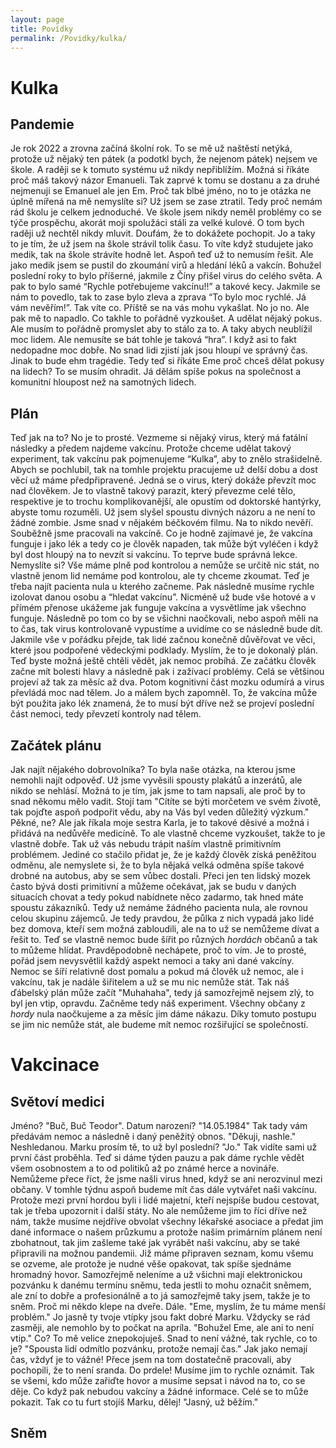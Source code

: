 ```yaml
---
layout: page
title: Povídky
permalink: /Povidky/kulka/
---
```


# Kulka

## Pandemie

Je rok 2022 a zrovna začíná školní rok. To se mě už naštěstí netýká, protože už nějaký ten pátek (a podotkl bych, že nejenom pátek) nejsem ve škole. A raději se k tomuto systému už nikdy nepřiblížím. Možná si říkáte proč máš takový názor Emanueli. Tak zaprvé k tomu se dostanu a za druhé nejmenuji se Emanuel ale jen Em. Proč tak blbé jméno, no to je otázka ne úplně mířená na mě nemyslíte si? Už jsem se zase ztratil. Tedy proč nemám rád školu je celkem jednoduché. Ve škole jsem nikdy neměl problémy co se týče prospěchu, akorát moji spolužáci stáli za velké kulové. O tom bych raději už nechtěl nikdy mluvit. Doufám, že to dokážete pochopit. Jo a taky to je tím, že už jsem na škole strávil tolik času. To víte když studujete jako medik, tak na škole strávíte hodně let. Aspoň teď už to nemusím řešit. Ale jako medik jsem se pustil do zkoumání virů a hledání léků a vakcín. Bohužel poslední roky to bylo příšerné, jakmile z Číny přišel virus do celého světa. A pak to bylo samé “Rychle potřebujeme vakcínu!!” a takové kecy. Jakmile se nám to povedlo, tak to zase bylo zleva a zprava “To bylo moc rychlé. Já vám nevěřím!”. Tak víte co. Příště se na vás mohu vykašlat. No jo no. Ale pak mě to napadlo. Co takhle to pořádně vyzkoušet. A udělat nějaký pokus. Ale musím to pořádně promyslet aby to stálo za to. A taky abych neublížil moc lidem. Ale nemusíte se bát tohle je taková “hra”. I když asi to fakt nedopadne moc dobře. No snad lidi zjistí jak jsou hloupí ve správný čas. Jinak to bude ehm tragédie. Tedy teď si říkáte Eme proč chceš dělat pokusy na lidech? To se musím ohradit. Já dělám spíše pokus na společnost a komunitní hloupost než na samotných lidech.

## Plán

Teď jak na to? No je to prosté. Vezmeme si nějaký virus, který má fatální následky a předem najdeme vakcínu. Protože chceme udělat takový experiment, tak vakcínu pak pojmenujeme “Kulka”, aby to znělo strašidelně. Abych se pochlubil, tak na tomhle projektu pracujeme už delší dobu a dost věcí už máme předpřipravené. Jedná se o virus, který dokáže převzít moc nad člověkem. Je to vlastně takový parazit, který převezme celé tělo, respektive je to trochu komplikovanější, ale opustím od doktorské hantýrky, abyste tomu rozuměli. Už jsem slyšel spoustu divných názoru a ne není to žádné zombie. Jsme snad v nějakém béčkovém filmu. Na to nikdo nevěří. Souběžně jsme pracovali na vakcíně. Co je hodně zajímavé je, že vakcína funguje i jako lék a tedy co je člověk napaden, tak může být vyléčen i když byl dost hloupý na to nevzít si vakcínu. To teprve bude správná lekce. Nemyslíte si? Vše máme plně pod kontrolou a nemůže se určitě nic stát, no vlastně jenom lid nemáme pod kontrolou, ale ty chceme zkoumat. Teď je třeba najít pacienta nula u kterého začneme. Pak následně musíme rychle izolovat danou osobu a “hledat vakcínu”. Nicméně už bude vše hotové a v přímém přenose ukážeme jak funguje vakcína a vysvětlíme jak všechno funguje. Následně po tom co by se všichni naočkovali, nebo aspoň měli na to čas, tak virus kontrolovaně vypustíme a uvidíme co se následně bude dít. Jakmile vše v pořádku přejde, tak lidé začnou konečně důvěřovat ve věci, které jsou podpořené vědeckými podklady. Myslím, že to je dokonalý plán. Teď byste možná ještě chtěli vědět, jak nemoc probíhá. Ze začátku člověk začne mít bolesti hlavy a následně pak i zažívací problémy. Celá se většinou projeví až tak za měsíc až dva. Potom kognitivní část mozku odumírá a virus převládá moc nad tělem. Jo a málem bych zapomněl. To, že vakcína může být použita jako lék znamená, že to musí být dříve než se projeví poslední část nemoci, tedy převzetí kontroly nad tělem.

## Začátek plánu

Jak najít nějakého dobrovolníka? To byla naše otázka, na kterou jsme nemohli najít odpověď. Už jsme vyvěsili spousty plakátů a inzerátů, ale nikdo se nehlásí. Možná to je tím, jak jsme to tam napsali, ale proč by to snad někomu mělo vadit. Stojí tam "Cítíte se býti morčetem ve svém životě, tak pojďte aspoň podpořit vědu, aby na Vás byl veden důležitý výzkum." Pěkné, ne? Ale jak říkala moje sestra Karla, je to takové děsivé a možná i přidává na nedůvěře medicíně. To ale vlastně chceme vyzkoušet, takže to je vlastně dobře. Tak už vás nebudu trápit naším vlastně primitivním problémem. Jediné co stačilo přidat je, že je každý člověk získá peněžitou odměnu, ale nemyslete si, že to byla nějaká velká odměna spíše takové drobné na autobus, aby se sem vůbec dostali. Přeci jen ten lidský mozek často bývá dosti primitivní a můžeme očekávat, jak se budu v daných situacích chovat a tedy pokud nabídnete něco zadarmo, tak hned máte spoustu zákazníků. Tedy už nemáme žádného pacienta nula, ale rovnou celou skupinu zájemců. Je tedy pravdou, že půlka z nich vypadá jako lidé bez domova, kteří sem možná zabloudili, ale na to už se nemůžeme dívat a řešit to. Teď se vlastně nemoc bude šířit po různých *hordách* občanů a tak to můžeme hlídat. Pravděpodobně nechápete, proč to vím. Je to prosté, pořád jsem nevysvětlil každý aspekt nemoci a taky ani dané vakcíny. Nemoc se šíří relativně dost pomalu a pokud má člověk už nemoc, ale i vakcínu, tak je nadále šiřitelem a už se mu nic nemůže stát. Tak náš ďábelský plán může začít "Muhahaha", tedy já samozřejmě nejsem zlý, to byl jen vtip, opravdu. Začněme tedy náš experiment. Všechny občany z *hordy* nula naočkujeme a za měsíc jim dáme nákazu. Díky tomuto postupu se jim nic nemůže stát, ale budeme mít nemoc rozšiřující se společností.

# Vakcinace

## Světoví medici

Jméno? "Buč, Buč Teodor". Datum narození? "14.05.1984" Tak tady vám předávám nemoc a následně i daný peněžitý obnos. "Děkuji, nashle." Neshledanou. Marku prosím tě, to už byl poslední? "Jo." Tak vidíte sami už první část proběhla. Teď si dáme týden pauzu a pak dáme rychle vědět všem osobnostem a to od politiků až po známé herce a novináře. Nemůžeme přece říct, že jsme našli virus hned, když se ani nerozvinul mezi občany. V tomhle týdnu aspoň budeme mít čas dále vytvářet naši vakcínu. Protože mezi první hordou byli i lidé majetní, kteří nejspíše budou cestovat, tak je třeba upozornit i další státy. No ale nemůžeme jim to říci dříve než nám, takže musíme nejdříve obvolat všechny lékařské asociace a předat jim dané informace o našem průzkumu a protože našim primárním plánem není zbohatnout, tak jim zašleme také jak vyrábět naši vakcínu, aby se také připravili na možnou pandemii. Již máme připraven seznam, komu všemu se ozveme, ale protože je nudné věše opakovat, tak spíše sjednáme hromadný hovor. Samozřejmě neleníme a už všichni mají elektronickou pozvánku k danému termínu sněmu, teda jestli to mohu označit sněmem, ale zní to dobře a profesionálně a to já samozřejmě taky jsem, takže je to sněm. Proč mi někdo klepe na dveře. Dále. "Eme, myslím, že tu máme menší problém." Jo jasně ty tvoje vtípky jsou fakt dobré Marku. Vždycky se rád zasměji, ale nemohlo by to počkat na apríla. "Bohužel Eme, ale ani to není vtip." Co? To mě velice znepokojuješ. Snad to není vážné, tak rychle, co to je? "Spousta lidí odmítlo pozvánku, protože nemají čas." Jak jako nemají čas, vždyť je to vážné! Přece jsem na tom dostatečně pracovali, aby pochopili, že to není sranda. Do prdele! Musíme jim to rychle oznámit. Tak se všemi, kdo může zařiďte hovor a musíme sepsat i návod na to, co se děje. Co když pak nebudou vakcíny a žádné informace. Celé se to může pokazit. Tak co tu furt stojíš Marku, dělej! "Jasný, už běžím."

## Sněm
